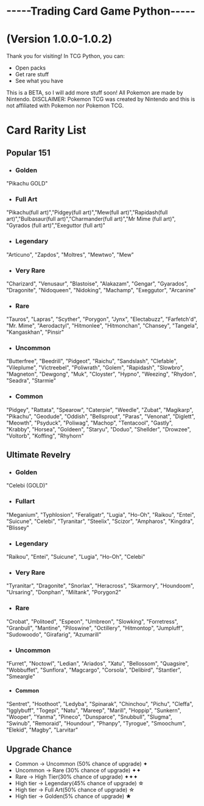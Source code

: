 # -----Trading Card Game Python-----                     
# (Version 1.0.0-1.0.2)

Thank you for visiting!
In TCG Python, you can:

* Open packs
* Get rare stuff
* See what you have

This is a BETA, so I will add more stuff soon! 
All Pokemon are made by Nintendo. 
DISCLAIMER: Pokemon TCG was created by Nintendo and this is not affiliated with Pokemon nor Pokemon TCG.

# Card Rarity List
## Popular 151

* ### Golden
"Pikachu GOLD"
* ### Full Art 
"Pikachu(full art)","Pidgey(full art)","Mew(full art)","Rapidash(full art)","Bulbasaur(full art)","Charmander(full art)","Mr Mime (full art)", "Gyrados (full art)","Exeguttor (full art)"
* ### Legendary 
"Articuno", "Zapdos", "Moltres", "Mewtwo", "Mew"
* ### Very Rare
"Charizard", "Venusaur", "Blastoise", "Alakazam", "Gengar", "Gyarados", "Dragonite", "Nidoqueen", "Nidoking", "Machamp", "Exeggutor", "Arcanine"
* ### Rare 
"Tauros", "Lapras", "Scyther", "Porygon", "Jynx", "Electabuzz", "Farfetch'd", "Mr. Mime", "Aerodactyl", "Hitmonlee", "Hitmonchan", "Chansey", "Tangela", "Kangaskhan", "Pinsir"
* ### Uncommon 
"Butterfree", "Beedrill", "Pidgeot", "Raichu", "Sandslash", "Clefable", “Vileplume", "Victreebel", "Poliwrath", "Golem", "Rapidash", "Slowbro", "Magneton", "Dewgong", "Muk", "Cloyster", "Hypno", "Weezing", "Rhydon", "Seadra", "Starmie"
* ### Common 
"Pidgey", "Rattata", "Spearow", "Caterpie", "Weedle", "Zubat", "Magikarp", "Pikachu", "Geodude", "Oddish", "Bellsprout", "Paras", "Venonat", "Diglett", "Meowth", "Psyduck", "Poliwag", "Machop", "Tentacool", "Gastly", "Krabby", "Horsea", "Goldeen", "Staryu", "Doduo", "Shellder", "Drowzee", "Voltorb", "Koffing", "Rhyhorn"

## Ultimate Revelry

* ### Golden
"Celebi (GOLD)"
* ### Fullart
"Meganium", "Typhlosion", "Feraligatr", "Lugia", "Ho-Oh", "Raikou", "Entei", "Suicune", "Celebi", "Tyranitar",  "Steelix", "Scizor", "Ampharos", "Kingdra", "Blissey"  
* ### Legendary
"Raikou", "Entei", "Suicune", "Lugia", "Ho-Oh", "Celebi"   
* ### Very Rare
"Tyranitar", "Dragonite", "Snorlax", "Heracross", "Skarmory",  "Houndoom", "Ursaring", "Donphan", "Miltank", "Porygon2"   
* ### Rare 
"Crobat", "Politoed", "Espeon", "Umbreon", "Slowking", "Forretress", "Granbull", "Mantine", "Piloswine", "Octillery",  "Hitmontop", "Jumpluff", "Sudowoodo", "Girafarig", "Azumarill"
* ### Uncommon 
"Furret", "Noctowl", "Ledian", "Ariados", "Xatu", "Bellossom", "Quagsire", "Wobbuffet", "Sunflora", "Magcargo", "Corsola", "Delibird", "Stantler", "Smeargle"  
* #### Common 
"Sentret", "Hoothoot", "Ledyba", "Spinarak", "Chinchou", "Pichu", "Cleffa", "Igglybuff", "Togepi", "Natu", "Mareep", "Marill", "Hoppip", "Sunkern", "Wooper", "Yanma", "Pineco", "Dunsparce", "Snubbull", "Slugma", "Swinub", "Remoraid", "Houndour", "Phanpy", "Tyrogue", "Smoochum", "Elekid", "Magby", "Larvitar"           

## Upgrade Chance

* Common -> Uncommon (50% chance of upgrade) ✦
* Uncommon -> Rare (30% chance of upgrade) ✦✦
* Rare -> High Tier(30% chance of upgrade) ✦✦✦
* High tier -> Legendary(45% chance of upgrade) ☆
* High tier -> Full Art(50% chance of upgrade) ☆
* High tier -> Golden(5% chance of upgrade) ★
